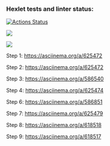 ### Hexlet tests and linter status:
[![Actions Status](https://github.com/BaronDeFitenbah/frontend-project-46/workflows/hexlet-check/badge.svg)](https://github.com/BaronDeFitenbah/frontend-project-46/actions)

<a href="https://codeclimate.com/github/BaronDeFitenbah/frontend-project-46/maintainability"><img src="https://api.codeclimate.com/v1/badges/24eb91d97ccb5bb1e89b/maintainability" /></a>

<a href="https://codeclimate.com/github/BaronDeFitenbah/frontend-project-46/test_coverage"><img src="https://api.codeclimate.com/v1/badges/24eb91d97ccb5bb1e89b/test_coverage" /></a>

Step 1: https://asciinema.org/a/625472

Step 2: https://asciinema.org/a/625472

Step 3: https://asciinema.org/a/586540

Step 4: https://asciinema.org/a/625474

Step 6: https://asciinema.org/a/586851

Step 7: https://asciinema.org/a/625479

Step 8: https://asciinema.org/a/618518

Step 9: https://asciinema.org/a/618517
